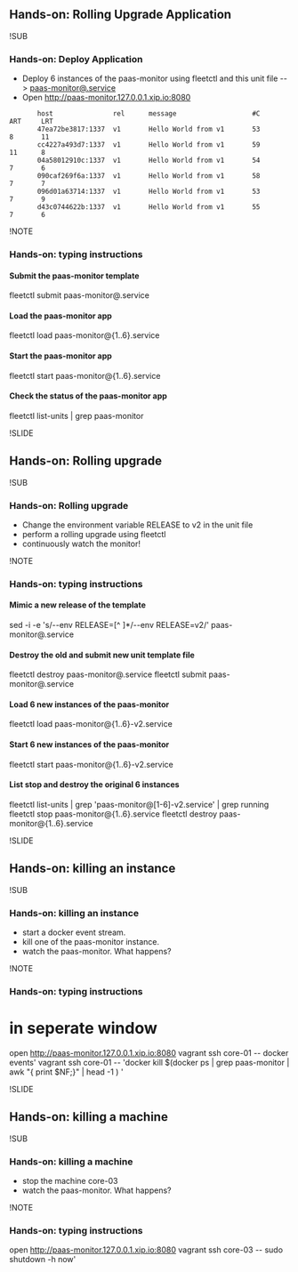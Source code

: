 ## Hands-on: Rolling Upgrade Application

!SUB
### Hands-on: Deploy Application
* Deploy 6 instances of the paas-monitor using fleetctl and this unit file --> [paas-monitor@.service](https://raw.githubusercontent.com/mvanholsteijn/coreos-container-platform-as-a-service/master/fleet-units/paas-monitor/paas-monitor%40.service)  
* Open http://paas-monitor.127.0.0.1.xip.io:8080 

```
       host               rel      message                   #C       ART     LRT
       47ea72be3817:1337  v1       Hello World from v1       53       8       11
       cc4227a493d7:1337  v1       Hello World from v1       59       11      8
       04a58012910c:1337  v1       Hello World from v1       54       7       6
       090caf269f6a:1337  v1       Hello World from v1       58       7       7
       096d01a63714:1337  v1       Hello World from v1       53       7       9
       d43c0744622b:1337  v1       Hello World from v1       55       7       6
```


!NOTE
### Hands-on: typing instructions

#### Submit the paas-monitor template
fleetctl submit paas-monitor@.service

#### Load the paas-monitor app
fleetctl load paas-monitor@{1..6}.service

#### Start the paas-monitor app
fleetctl start paas-monitor@{1..6}.service

#### Check the status of the paas-monitor app
fleetctl list-units | grep paas-monitor


!SLIDE
## Hands-on: Rolling upgrade

!SUB
### Hands-on: Rolling upgrade
* Change the environment variable RELEASE to v2 in the unit file
* perform a rolling upgrade using fleetctl
* continuously watch the monitor!

!NOTE
### Hands-on: typing instructions
#### Mimic a new release of the template 
sed -i -e 's/--env RELEASE=[^ ]*/--env RELEASE=v2/'  paas-monitor\@.service

#### Destroy the old and submit new unit template file 
fleetctl destroy paas-monitor@.service
fleetctl submit paas-monitor@.service

#### Load 6 new instances of the paas-monitor
fleetctl load paas-monitor@{1..6}-v2.service

#### Start 6 new instances of the paas-monitor 
fleetctl start paas-monitor@{1..6}-v2.service

#### List stop and destroy the original 6 instances
fleetctl list-units | grep 'paas-monitor\@[1-6]-v2.service' | grep running
fleetctl stop paas-monitor@{1..6}.service
fleetctl destroy paas-monitor@{1..6}.service

!SLIDE
## Hands-on: killing an instance

!SUB
### Hands-on: killing an instance
* start a docker event stream.
* kill one of the paas-monitor instance.
* watch the paas-monitor. What happens?

!NOTE
### Hands-on: typing instructions
# in seperate window
open http://paas-monitor.127.0.0.1.xip.io:8080
vagrant ssh core-01 --  docker events'
vagrant ssh core-01 --  'docker kill $(docker ps | grep paas-monitor | awk "{ print \$NF;}" | head -1 ) '

!SLIDE
## Hands-on: killing a machine

!SUB
### Hands-on: killing a machine
* stop the machine core-03
* watch the paas-monitor. What happens?

!NOTE
### Hands-on: typing instructions
open http://paas-monitor.127.0.0.1.xip.io:8080
vagrant ssh core-03 --  sudo shutdown -h now'
